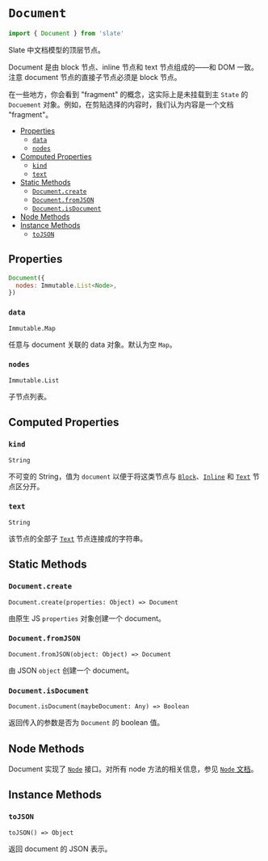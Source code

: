 
# `Document`

```js
import { Document } from 'slate'
```

Slate 中文档模型的顶层节点。

Document 是由 block 节点、inline 节点和 text 节点组成的——和 DOM 一致。注意 document 节点的直接子节点必须是 block 节点。

在一些地方，你会看到 "fragment" 的概念，这实际上是未挂载到主 `State` 的 `Docuement` 对象。例如，在剪贴选择的内容时，我们认为内容是一个文档 "fragment"。

- [Properties](#properties)
  - [`data`](#data)
  - [`nodes`](#nodes)
- [Computed Properties](#computed-properties)
  - [`kind`](#kind)
  - [`text`](#text)
- [Static Methods](#static-methods)
  - [`Document.create`](#documentcreate)
  - [`Document.fromJSON`](#documentfromjson)
  - [`Document.isDocument`](#documentisdocument)
- [Node Methods](#node-methods)
- [Instance Methods](#instance-methods)
  - [`toJSON`](#tojson)


## Properties

```js
Document({
  nodes: Immutable.List<Node>,
})
```

### `data`
`Immutable.Map`

任意与 document 关联的 data 对象。默认为空 `Map`。

### `nodes`
`Immutable.List`

子节点列表。


## Computed Properties

### `kind`
`String`

不可变的 String，值为 `document` 以便于将这类节点与 [`Block`](./block.md)、[`Inline`](./inline.md) 和 [`Text`](./text.md) 节点区分开。

### `text`
`String`

该节点的全部子 [`Text`](./text.md) 节点连接成的字符串。


## Static Methods

### `Document.create`
`Document.create(properties: Object) => Document`

<!-- TODO 原文 block 错误 -->
由原生 JS `properties` 对象创建一个 document。

### `Document.fromJSON`
`Document.fromJSON(object: Object) => Document`

由 JSON `object` 创建一个 document。

### `Document.isDocument`
`Document.isDocument(maybeDocument: Any) => Boolean`

返回传入的参数是否为 `Document` 的 boolean 值。


## Node Methods

Document 实现了 [`Node`](./node.md) 接口。对所有 node 方法的相关信息，参见 [`Node` 文档](./node.md)。


## Instance Methods

### `toJSON`
`toJSON() => Object`

返回 document 的 JSON 表示。
